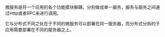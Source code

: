 微服务是将一个应用的各个功能模块解耦，分别做成单一服务，服务与服务之间通过Http或者RPC来进行调用。

它与分布式不同之处在于不同的微服务可以部署在同一服务器，而分布式分拆的子应用需要部署在不同的服务器之上。